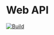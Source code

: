 # Web API
[![Build](https://github.com/adevyatov/asp-net/actions/workflows/dotnet.yml/badge.svg)](https://github.com/adevyatov/asp-net/actions/workflows/dotnet.yml)